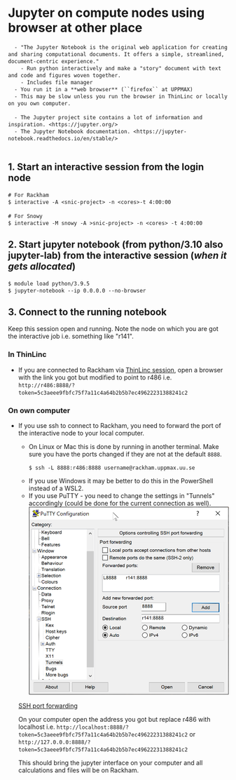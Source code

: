 # Jupyter on compute nodes using browser at other place

```{callout} What is Jupyter?
  - "The Jupyter Notebook is the original web application for creating and sharing computational documents. It offers a simple, streamlined, document-centric experience."
    - Run python interactively and make a "story" document with text and code and figures woven together. 
    - Includes file manager
  - You run it in a **web browser** (``firefox`` at UPPMAX)
  - This may be slow unless you run the browser in ThinLinc or locally on you own computer.

  - The Jupyter project site contains a lot of information and inspiration. <https://jupyter.org/>
  - The Jupyter Notebook documentation. <https://jupyter-notebook.readthedocs.io/en/stable/>
  
```

## 1. Start an interactive session from the login node
``` console
# For Rackham
$ interactive -A <snic-project> -n <cores>-t 4:00:00

# For Snowy
$ interactive -M snowy -A >snic-project> -n <cores> -t 4:00:00
```

## 2. Start jupyter notebook (from python/3.10 also jupyter-lab) from the interactive session (*when it gets allocated*)
``` console
$ module load python/3.9.5
$ jupyter-notebook --ip 0.0.0.0 --no-browser
```

## 3. Connect to the running notebook 
Keep this session open and running. Note the node on which you are got the interactive job i.e. something like "r141".

### In ThinLinc

- If you are connected to Rackham via [ThinLinc session](https://www.uppmax.uu.se/support/user-guides/thinlinc-graphical-connection-guide/), open a browser with the link you got but modified to point to r486 i.e. 
``http://r486:8888/?token=5c3aeee9fbfc75f7a11c4a64b2b5b7ec49622231388241c2``

### On own computer

- If you use ssh to connect to Rackham, you need to forward the port of the interactive node to your local computer.
    - On Linux or Mac this is done by running in another terminal. Make sure you have the ports changed if they are not at the default ``8888``.
        ``` console
        $ ssh -L 8888:r486:8888 username@rackham.uppmax.uu.se
        ```
    - If you use Windows it may be better to do this in the PowerShell instead of a WSL2.
    - If you use PuTTY - you need to change the settings in "Tunnels" accordingly (could be done for the current connection as well).
    ![](./img/putty.png)
    
    [SSH port forwarding](https://uplogix.com/docs/local-manager-user-guide/advanced-features/ssh-port-forwarding)
    

    On your computer open  the address you got but replace r486 with localhost i.e. 
``http://localhost:8888/?token=5c3aeee9fbfc75f7a11c4a64b2b5b7ec49622231388241c2``
or 
``http://127.0.0.0:8888/?token=5c3aeee9fbfc75f7a11c4a64b2b5b7ec49622231388241c2``

    This should bring the jupyter interface on your computer and all calculations and files will be on Rackham.
